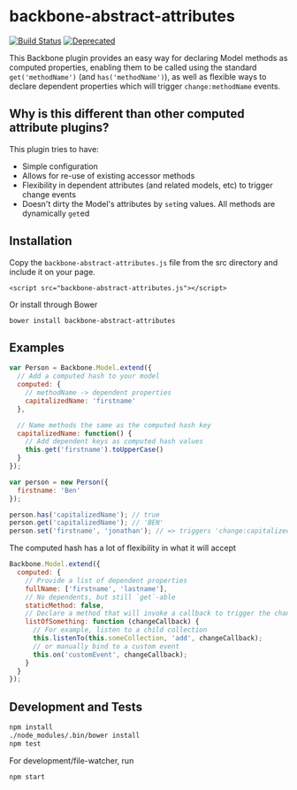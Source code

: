 backbone-abstract-attributes
============================

[![Build Status](https://travis-ci.org/pantheon-systems/backbone-abstract-attributes.svg?branch=master)](https://travis-ci.org/pantheon-systems/backbone-abstract-attributes)
[![Deprecated](https://img.shields.io/badge/Pantheon-Deprecated-yellow?logo=pantheon&color=FFDC28)](https://pantheon.io/docs/oss-support-levels#deprecated)


This Backbone plugin provides an easy way for declaring Model methods as computed properties, enabling them to be called using the standard `get('methodName')` (and `has('methodName')`), as well as flexible ways to declare dependent properties which will trigger `change:methodName` events.

Why is this different than other computed attribute plugins?
------------------------------------------------------------

This plugin tries to have:
 - Simple configuration
 - Allows for re-use of existing accessor methods
 - Flexibility in dependent attributes (and related models, etc) to trigger change events
 - Doesn't dirty the Model's attributes by `set`ing values. All methods are dynamically `get`ed

Installation
------------

Copy the `backbone-abstract-attributes.js` file from the src directory and include it on your page.

```
<script src="backbone-abstract-attributes.js"></script>
```

Or install through Bower

```
bower install backbone-abstract-attributes
```

Examples
-------


```javascript
var Person = Backbone.Model.extend({
  // Add a computed hash to your model
  computed: {
    // methodName -> dependent properties
    capitalizedName: 'firstname'
  },

  // Name methods the same as the computed hash key
  capitalizedName: function() {
    // Add dependent keys as computed hash values
    this.get('firstname').toUpperCase()
  }
});

var person = new Person({
  firstname: 'Ben'
});

person.has('capitalizedName'); // true
person.get('capitalizedName'); // 'BEN'
person.set('firstname', 'jonathan'); // => triggers 'change:capitalizedName'
```

The computed hash has a lot of flexibility in what it will accept

```javascript
Backbone.Model.extend({
  computed: {
    // Provide a list of dependent properties
    fullName: ['firstname', 'lastname'],
    // No dependents, but still `get`-able
    staticMethod: false,
    // Declare a method that will invoke a callback to trigger the change event
    listOfSomething: function (changeCallback) {
      // For example, listen to a child collection
      this.listenTo(this.someCollection, 'add', changeCallback);
      // or manually bind to a custom event
      this.on('customEvent', changeCallback);
    }
  }
});

```

Development and Tests
----------

```bash
npm install
./node_modules/.bin/bower install
npm test
```

For development/file-watcher, run

```bash
npm start
```
